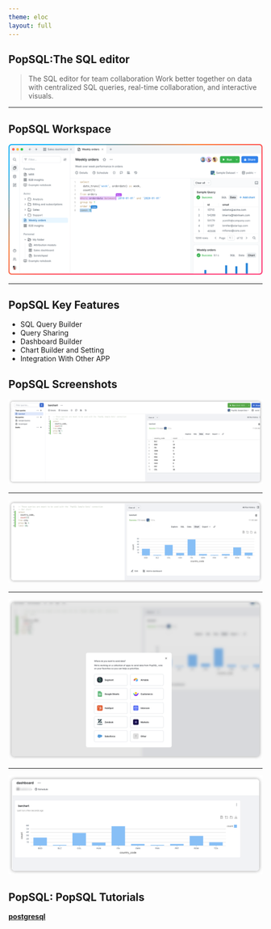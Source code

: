 ```yaml
---
theme: eloc
layout: full
---
```


## PopSQL:The SQL editor

> The SQL editor for team collaboration
Work better together on data with centralized SQL queries, real-time collaboration, and interactive visuals.

---
## PopSQL Workspace

![](./popsql-main.png)

---

## PopSQL Key Features

- SQL Query Builder
- Query Sharing
- Dashboard Builder
- Chart Builder and Setting
- Integration With Other APP

## PopSQL Screenshots

![](./2023-10-09-11-57-35.png)

---

![](./2023-10-09-11-57-54.png)

---

![](./2023-10-09-11-58-24.png)

---
![](./2023-10-09-11-59-50.png)

## PopSQL: PopSQL Tutorials

**[postgresql](https://popsql.com/learn-sql/postgresql)**
